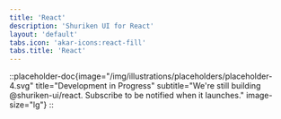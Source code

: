 ```yaml
---
title: 'React'
description: 'Shuriken UI for React'
layout: 'default'
tabs.icon: 'akar-icons:react-fill'
tabs.title: 'React'
---
```


::placeholder-doc{image="/img/illustrations/placeholders/placeholder-4.svg" title="Development in Progress" subtitle="We're still building @shuriken-ui/react. Subscribe to be notified when it launches." image-size="lg"}
::
